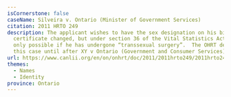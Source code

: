 ```yaml
---
isCornerstone: false
caseName: Silveira v. Ontario (Minister of Government Services)
citation: 2011 HRTO 249
description: The applicant wishes to have the sex designation on his birth
  certificate changed, but under section 36 of the Vital Statistics Act, this is
  only possible if he has undergone “transsexual surgery”.  The OHRT deferred
  this case until after XY v Ontario (Government and Consumer Services).
url: https://www.canlii.org/en/on/onhrt/doc/2011/2011hrto249/2011hrto249.html?autocompleteStr=Silveira%20v%20Ontario%20(Minister%20of%20Government%20Services)&autocompletePos=1
themes:
  - Names
  - Identity
province: Ontario
---
```

